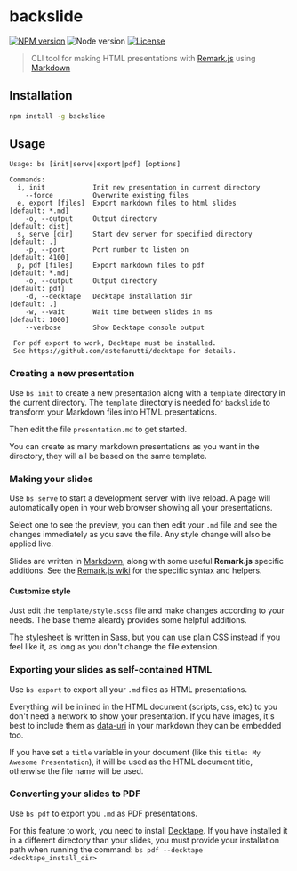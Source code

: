 # backslide

[![NPM version](https://img.shields.io/npm/v/backslide.svg)](https://www.npmjs.com/package/backslide)
![Node version](https://img.shields.io/node/v/backslide.svg)
[![License](https://img.shields.io/badge/license-MIT-blue.svg)](LICENSE)

> CLI tool for making HTML presentations with [Remark.js](https://github.com/gnab/remark) using [Markdown](https://github.com/adam-p/markdown-here/wiki/Markdown-Cheatsheet)

## Installation

```sh
npm install -g backslide
```

## Usage

```
Usage: bs [init|serve|export|pdf] [options]

Commands:
  i, init            Init new presentation in current directory
    --force          Overwrite existing files
  e, export [files]  Export markdown files to html slides     [default: *.md]
    -o, --output     Output directory                         [default: dist]
  s, serve [dir]     Start dev server for specified directory [default: .]
    -p, --port       Port number to listen on                 [default: 4100]
  p, pdf [files]     Export markdown files to pdf             [default: *.md]
    -o, --output     Output directory                         [default: pdf]
    -d, --decktape   Decktape installation dir                [default: .]
    -w, --wait       Wait time between slides in ms           [default: 1000]
    --verbose        Show Decktape console output

 For pdf export to work, Decktape must be installed.
 See https://github.com/astefanutti/decktape for details.
```

### Creating a new presentation

Use `bs init` to create a new presentation along with a `template` directory in the current directory. The `template` directory is needed for `backslide` to transform your Markdown files into HTML presentations.

Then edit the file `presentation.md` to get started.

You can create as many markdown presentations as you want in the directory, they will all be based on the same template.

### Making your slides

Use `bs serve` to start a development server with live reload.
A page will automatically open in your web browser showing all your presentations.

Select one to see the preview, you can then edit your `.md` file and see the changes immediately as you save the file. Any style change will also be applied live.

Slides are written in [Markdown](https://github.com/adam-p/markdown-here/wiki/Markdown-Cheatsheet), along with some useful **Remark.js** specific additions.
See the [Remark.js wiki](https://github.com/gnab/remark/wiki) for the specific syntax and helpers.

#### Customize style

Just edit the `template/style.scss` file and make changes according to your needs.
The base theme aleardy provides some helpful additions.

The stylesheet is written in [Sass](http://sass-lang.com), but you can use plain CSS instead if you feel like it, as long as you don't change the file extension.

### Exporting your slides as self-contained HTML

Use `bs export` to export all your `.md` files as HTML presentations.

Everything will be inlined in the HTML document (scripts, css, etc) to you don't need a network to show your presentation. If you have images, it's best to include them as [data-uri](https://css-tricks.com/data-uris/) in your markdown they can be embedded too.

If you have set a `title` variable in your document (like this `title: My Awesome Presentation`), it will be used as the HTML document title, otherwise the file name will be used.

### Converting your slides to PDF

Use `bs pdf` to export you `.md` as PDF presentations.

For this feature to work, you need to install [Decktape](https://github.com/astefanutti/decktape).
If you have installed it in a different directory than your slides, you must provide your installation path when running the command: `bs pdf --decktape <decktape_install_dir>`
